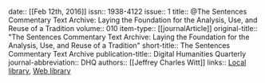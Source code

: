 date:: [[Feb 12th, 2016]]
issn:: 1938-4122
issue:: 1
title:: @The Sentences Commentary Text Archive: Laying the Foundation for the Analysis, Use, and Reuse of a Tradition
volume:: 010
item-type:: [[journalArticle]]
original-title:: "The Sentences Commentary Text Archive: Laying the Foundation for the Analysis, Use, and Reuse of a Tradition"
short-title:: The Sentences Commentary Text Archive
publication-title:: Digital Humanities Quarterly
journal-abbreviation:: DHQ
authors:: [[Jeffrey Charles Witt]]
links:: [Local library](zotero://select/groups/2386895/items/ENXWAHS9), [Web library](https://www.zotero.org/groups/2386895/items/ENXWAHS9)
